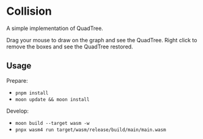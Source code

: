 # Collision

A simple implementation of QuadTree.

Drag your mouse to draw on the graph and see the QuadTree. Right click to remove
the boxes and see the QuadTree restored.

## Usage

Prepare:

- `pnpm install`
- `moon update && moon install`

Develop:

- `moon build --target wasm -w`
- `pnpx wasm4 run target/wasm/release/build/main/main.wasm`
